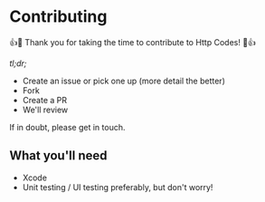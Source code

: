 # Contributing

👍🎉 Thank you for taking the time to contribute to Http Codes! 🎉👍

_tl;dr;_

- Create an issue or pick one up (more detail the better)
- Fork
- Create a PR
- We'll review

If in doubt, please get in touch.

## What you'll need
- Xcode
- Unit testing / UI testing preferably, but don't worry!

